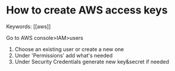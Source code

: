 # How to create AWS access keys
Keywords: [[aws]]

Go to AWS console>IAM>users
1. Choose an existing user or create a new one
2. Under 'Permissions' add what's needed
3. Under Security Credentials generate new key&secret if needed